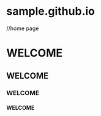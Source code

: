 # sample.github.io
//home page
<html>
  <head>
    <title>Flight Ticket Booking</title>
    
  </head>
  <body>
    <h1>WELCOME</h1>
    <h2>WELCOME</h2>
    <h3>WELCOME</h3>
    <h4>WELCOME</h4>
  </body>
</html>

